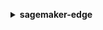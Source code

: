**<details ><summary style="color:none;">sagemaker-edge</summary><blockquote>**

- **<details><summary style="color:none;"><b><u>get-device-registration</b></u></summary><blockquote>**

  * **<p style="color:none;">--device-name</p>**
  * **<p style="color:none;">--device-fleet-name</p>**
  * **<p style="color:none;">--cli-input-json</p>**
  * **<p style="color:none;">--cli-input-yaml</p>**
  * **<p style="color:none;">--generate-cli-skeleton</p>**

  </br>

  <p style="color:red;">Description</p>

  </br>

  ## **Examples**

  ```bash

  ```
  ```json

  ```

  </br>

- **<details><summary style="color:none;"><b><u>help</b></u></summary><blockquote>**

  * **<p style="color:none;"></p>**

  </br>

  <p style="color:red;">Description</p>

  </br>

  ## **Examples**

  ```bash

  ```
  ```json

  ```

  </br>

- **<details><summary style="color:none;"><b><u>send-heartbeat</b></u></summary><blockquote>**

  * **<p style="color:none;">--agent-metrics</p>**
  * **<p style="color:none;">--models</p>**
  * **<p style="color:none;">--agent-version</p>**
  * **<p style="color:none;">--device-name</p>**
  * **<p style="color:none;">--device-fleet-name</p>**
  * **<p style="color:none;">--cli-input-json</p>**
  * **<p style="color:none;">--cli-input-yaml</p>**
  * **<p style="color:none;">--generate-cli-skeleton</p>**

  </br>

  <p style="color:red;">Description</p>

  </br>

  ## **Examples**

  ```bash

  ```
  ```json

  ```

  </br>

</blockquote></details>
</blockquote></details>
</blockquote></details>
</blockquote></details>
